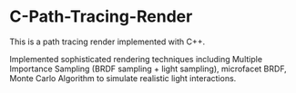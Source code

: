 # C-Path-Tracing-Render  

This is a path tracing render implemented with C++.  
  
Implemented sophisticated rendering techniques including Multiple Importance Sampling (BRDF sampling + light sampling), microfacet BRDF, Monte Carlo Algorithm to simulate realistic light interactions. 

